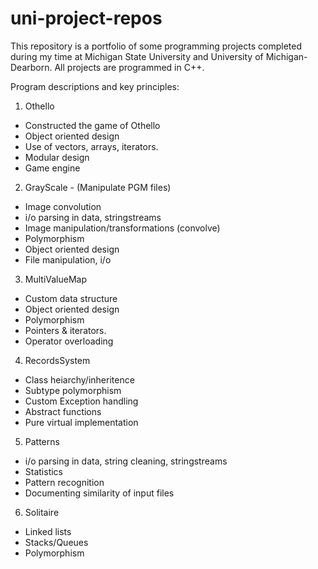 # uni-project-repos
This repository is a portfolio of some programming projects completed during my time at Michigan State University and University of Michigan-Dearborn. All projects are programmed in C++.

Program descriptions and key principles:

1. Othello
  - Constructed the game of Othello 
  - Object oriented design
  - Use of vectors, arrays, iterators. 
  - Modular design
  - Game engine
  
 2. GrayScale - (Manipulate PGM files)
  - Image convolution
  - i/o parsing in data, stringstreams
  - Image manipulation/transformations (convolve)
  - Polymorphism 
  - Object oriented design
  - File manipulation, i/o
  
 3. MultiValueMap
  - Custom data structure
  - Object oriented design
  - Polymorphism
  - Pointers & iterators.
  - Operator overloading
  
  4. RecordsSystem
  - Class heiarchy/inheritence
  - Subtype polymorphism
  - Custom Exception handling
  - Abstract functions
  - Pure virtual implementation
  
  5. Patterns
  - i/o parsing in data, string cleaning, stringstreams
  - Statistics
  - Pattern recognition
  - Documenting similarity of input files
  
  
 6. Solitaire
 - Linked lists
 - Stacks/Queues
 - Polymorphism

